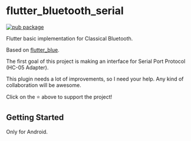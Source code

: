 # flutter_bluetooth_serial


[![pub package](https://img.shields.io/pub/v/flutter_bluetooth_serial.svg)](https://pub.dartlang.org/packages/flutter_bluetooth_serial)

Flutter basic implementation for Classical Bluetooth.

Based on [flutter_blue](https://github.com/pauldemarco/flutter_blue).

The first goal of this project is making an interface for Serial Port Protocol (HC-05 Adapter).

This plugin needs a lot of improvements, so I need your help. Any kind of collaboration will be awesome.

Click on the :star: above to support the project!

## Getting Started

Only for Android.